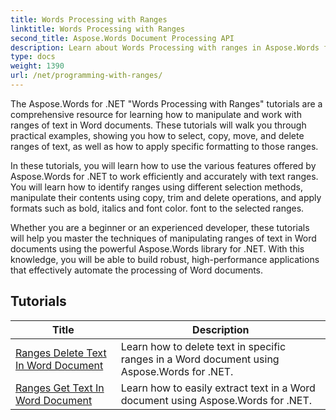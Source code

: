 ```yaml
---
title: Words Processing with Ranges
linktitle: Words Processing with Ranges
second_title: Aspose.Words Document Processing API
description: Learn about Words Processing with ranges in Aspose.Words for .NET. Learn how to manipulate and format specific ranges of text in Word documents using step-by-step tutorials and sample codes.
type: docs
weight: 1390
url: /net/programming-with-ranges/
---
```

The Aspose.Words for .NET "Words Processing with Ranges" tutorials are a comprehensive resource for learning how to manipulate and work with ranges of text in Word documents. These tutorials will walk you through practical examples, showing you how to select, copy, move, and delete ranges of text, as well as how to apply specific formatting to those ranges.

In these tutorials, you will learn how to use the various features offered by Aspose.Words for .NET to work efficiently and accurately with text ranges. You will learn how to identify ranges using different selection methods, manipulate their contents using copy, trim and delete operations, and apply formats such as bold, italics and font color. font to the selected ranges.

Whether you are a beginner or an experienced developer, these tutorials will help you master the techniques of manipulating ranges of text in Word documents using the powerful Aspose.Words library for .NET. With this knowledge, you will be able to build robust, high-performance applications that effectively automate the processing of Word documents.

 ## Tutorials
| Title | Description |
| --- | --- |
| [Ranges Delete Text In Word Document](./ranges-delete-text/) | Learn how to delete text in specific ranges in a Word document using Aspose.Words for .NET. |
| [Ranges Get Text In Word Document](./ranges-get-text/) | Learn how to easily extract text in a Word document using Aspose.Words for .NET. |
